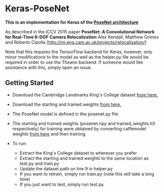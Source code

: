# Keras-PoseNet
**This is an implementation for Keras of the [PoseNet architecture](http://mi.eng.cam.ac.uk/projects/relocalisation/)**

As described in the ICCV 2015 paper **PoseNet: A Convolutional Network for Real-Time 6-DOF Camera Relocalization** Alex Kendall, Matthew Grimes and Roberto Cipolla [http://mi.eng.cam.ac.uk/projects/relocalisation/]

Note that this requires the TensorFlow backend for Keras, however, only minor modifications to the model as well as the helper.py file would be required in order to use the Theano backend. If someone would like assistance with this, simply open an issue. 

## Getting Started

 * Download the Cambridge Landmarks King's College dataset [from here.](https://www.repository.cam.ac.uk/handle/1810/251342)

 * Download the starting and trained weights [from here.](https://drive.google.com/file/d/0B5DVPd_zGgc8RU82RkNLWUVOLWc/view?usp=sharing)

 * The PoseNet model is defined in the posenet.py file

 * The starting and trained weights (posenet.npy and trained_weights.h5 respectively) for training were obtained by converting caffemodel weights [from here](http://vision.princeton.edu/pvt/GoogLeNet/Places/) and then training.

 * To run:
   * Extract the King's College dataset to wherever you prefer
   * Extract the starting and trained weights to the same location as test.py and train.py
   * Update the dataset path on line 9 in helper.py
   * If you want to retrain, simply run train.py (note this will take a long time)
   * If you just want to test, simply run test.py 
